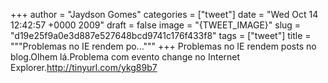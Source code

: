 
+++
author = "Jaydson Gomes"
categories = ["tweet"]
date = "Wed Oct 14 12:42:57 +0000 2009"
draft = false
image = "{TWEET_IMAGE}"
slug = "d19e25f9a0e3d887e527648bcd9741c176f433f8"
tags = ["tweet"]
title = """Problemas no IE rendem po..."""
+++
Problemas no IE rendem posts no blog.Olhem lá.Problema com evento change no Internet Explorer.http://tinyurl.com/ykg89b7
